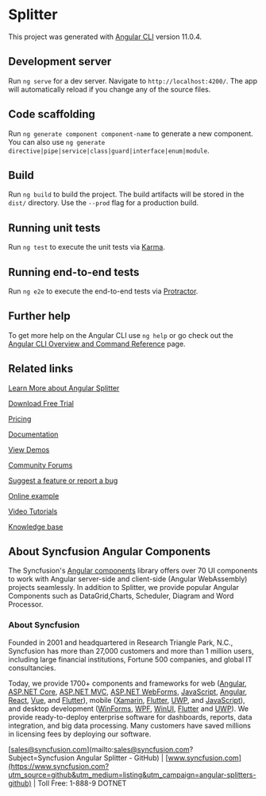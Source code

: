 # Splitter

This project was generated with [Angular CLI](https://github.com/angular/angular-cli) version 11.0.4.

## Development server

Run `ng serve` for a dev server. Navigate to `http://localhost:4200/`. The app will automatically reload if you change any of the source files.

## Code scaffolding

Run `ng generate component component-name` to generate a new component. You can also use `ng generate directive|pipe|service|class|guard|interface|enum|module`.

## Build

Run `ng build` to build the project. The build artifacts will be stored in the `dist/` directory. Use the `--prod` flag for a production build.

## Running unit tests

Run `ng test` to execute the unit tests via [Karma](https://karma-runner.github.io).

## Running end-to-end tests

Run `ng e2e` to execute the end-to-end tests via [Protractor](http://www.protractortest.org/).

## Further help

To get more help on the Angular CLI use `ng help` or go check out the [Angular CLI Overview and Command Reference](https://angular.io/cli) page.

## Related links

[Learn More about Angular Splitter](https://www.syncfusion.com/angular-components/angular-splitter?utm_source=github&utm_medium=listing&utm_campaign=angular-splitter-github-samples)

[Download Free Trial](https://www.syncfusion.com/downloads/angular?utm_source=github&utm_medium=listing&utm_campaign=angular-splitter-github-samples)

[Pricing](https://www.syncfusion.com/sales/products/angular?utm_source=github&utm_medium=listing&utm_campaign=angular-splitter-github-samples)

[Documentation](https://angular.syncfusion.com/documentation/splitter/getting-started?utm_source=github&utm_medium=listing&utm_campaign=angular-splitter-github-samples)

[View Demos](https://angular.syncfusion.com/demos/splitter/default-functionalities?utm_source=github&utm_medium=listing&utm_campaign=angular-splitter-github-samples)

[Community Forums](https://www.syncfusion.com/forums/angular-components?utm_source=github&utm_medium=listing&utm_campaign=angular-splitter-github-samples)

[Suggest a feature or report a bug](https://www.syncfusion.com/feedback/angular-components?utm_source=github&utm_medium=listing&utm_campaign=angular-splitter-github-samples)

[Online example](https://angular.syncfusion.com/demos/toolbar/default-functionalities?utm_source=github&utm_medium=listing&utm_campaign=angular-splitter-github-samples)

[Video Tutorials](https://www.syncfusion.com/tutorial-videos/angular/toolbar?utm_source=github&utm_medium=listing&utm_campaign=angular-splitter-github-samples)

[Knowledge base](https://www.syncfusion.com/kb/angular-components?utm_source=github&utm_medium=listing&utm_campaign=angular-splitter-github-samples)

## About Syncfusion Angular Components
The Syncfusion's [Angular components](https://www.syncfusion.com/angular-ui-components) library offers over 70 UI components to work with Angular server-side and client-side (Angular WebAssembly) projects seamlessly. In addition to Splitter, we provide popular Angular Components such as DataGrid,Charts, Scheduler, Diagram and Word Processor.

### About Syncfusion

Founded in 2001 and headquartered in Research Triangle Park, N.C., Syncfusion has more than 27,000 customers and more than 1 million users, including large financial institutions, Fortune 500 companies, and global IT consultancies.
 
Today, we provide 1700+ components and frameworks for web ([Angular](https://www.syncfusion.com/angular-components?utm_source=github&utm_medium=listing&utm_campaign=angular-splitters-github), [ASP.NET Core](https://www.syncfusion.com/aspnet-core-ui-controls?utm_source=github&utm_medium=listing&utm_campaign=angular-splitters-github), [ASP.NET MVC](https://www.syncfusion.com/aspnet-mvc-ui-controls?utm_source=github&utm_medium=listing&utm_campaign=angular-splitters-github), [ASP.NET WebForms](https://www.syncfusion.com/jquery/aspnet-webforms-ui-controls?utm_source=github&utm_medium=listing&utm_campaign=angular-splitters-github), [JavaScript](https://www.syncfusion.com/javascript-ui-controls?utm_source=github&utm_medium=listing&utm_campaign=angular-splitters-github), [Angular](https://www.syncfusion.com/angular-ui-components?utm_source=github&utm_medium=listing&utm_campaign=angular-splitters-github), [React](https://www.syncfusion.com/react-ui-components?utm_source=github&utm_medium=listing&utm_campaign=angular-splitters-github), [Vue](https://www.syncfusion.com/vue-ui-components?utm_source=github&utm_medium=listing&utm_campaign=angular-splitters-github), and [Flutter](https://www.syncfusion.com/flutter-widgets?utm_source=github&utm_medium=listing&utm_campaign=angular-splitters-github)), mobile ([Xamarin](https://www.syncfusion.com/xamarin-ui-controls?utm_source=github&utm_medium=listing&utm_campaign=angular-splitters-github), [Flutter](https://www.syncfusion.com/flutter-widgets?utm_source=github&utm_medium=listing&utm_campaign=angular-splitters-github), [UWP](https://www.syncfusion.com/uwp-ui-controls?utm_source=github&utm_medium=listing&utm_campaign=angular-splitters-github), and [JavaScript](https://www.syncfusion.com/javascript-ui-controls?utm_source=github&utm_medium=listing&utm_campaign=angular-splitters-github)), and desktop development ([WinForms](https://www.syncfusion.com/winforms-ui-controls?utm_source=github&utm_medium=listing&utm_campaign=angular-splitters-github), [WPF](https://www.syncfusion.com/wpf-controls?utm_source=github&utm_medium=listing&utm_campaign=angular-splitters-github), [WinUI](https://www.syncfusion.com/winui-controls?utm_source=github&utm_medium=listing&utm_campaign=angular-splitters-github), [Flutter](https://www.syncfusion.com/flutter-widgets?utm_source=github&utm_medium=listing&utm_campaign=angular-splitters-github) and [UWP](https://www.syncfusion.com/uwp-ui-controls?utm_source=github&utm_medium=listing&utm_campaign=angular-splitters-github)). We provide ready-to-deploy enterprise software for dashboards, reports, data integration, and big data processing. Many customers have saved millions in licensing fees by deploying our software.

[sales@syncfusion.com](mailto:sales@syncfusion.com?Subject=Syncfusion Angular Splitter - GitHub) | [www.syncfusion.com](https://www.syncfusion.com?utm_source=github&utm_medium=listing&utm_campaign=angular-splitters-github) | Toll Free: 1-888-9 DOTNET
